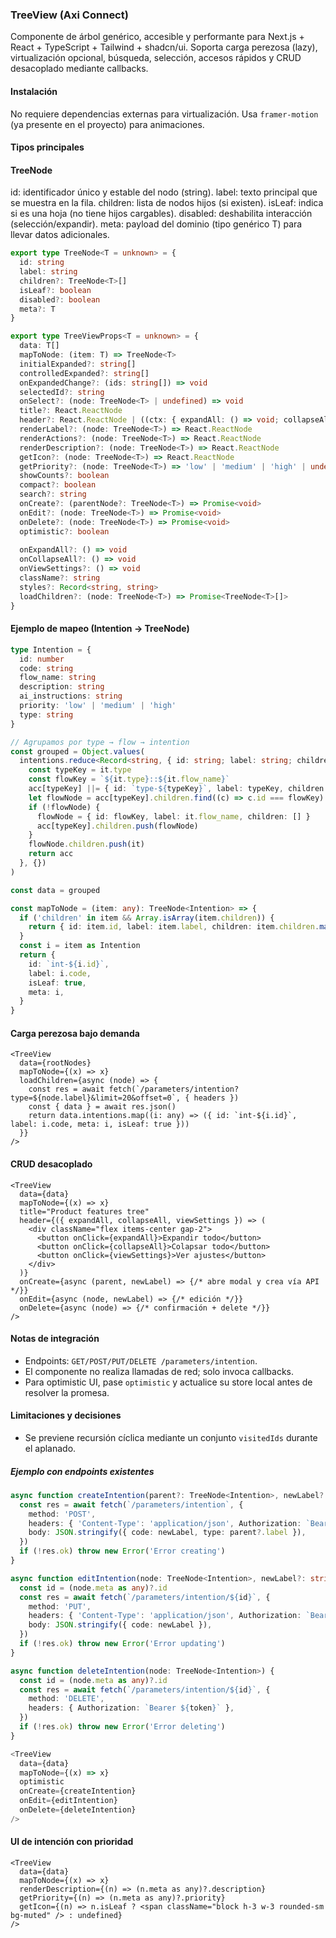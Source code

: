 ### TreeView (Axi Connect)

Componente de árbol genérico, accesible y performante para Next.js + React + TypeScript + Tailwind + shadcn/ui. Soporta carga perezosa (lazy), virtualización opcional, búsqueda, selección, accesos rápidos y CRUD desacoplado mediante callbacks.

#### Instalación
No requiere dependencias externas para virtualización. Usa `framer-motion` (ya presente en el proyecto) para animaciones.

#### Tipos principales

#### TreeNode<T>
id: identificador único y estable del nodo (string).
label: texto principal que se muestra en la fila.
children: lista de nodos hijos (si existen).
isLeaf: indica si es una hoja (no tiene hijos cargables).
disabled: deshabilita interacción (selección/expandir).
meta: payload del dominio (tipo genérico T) para llevar datos adicionales.

```ts
export type TreeNode<T = unknown> = {
  id: string
  label: string
  children?: TreeNode<T>[]
  isLeaf?: boolean
  disabled?: boolean
  meta?: T
}

export type TreeViewProps<T = unknown> = {
  data: T[]
  mapToNode: (item: T) => TreeNode<T>
  initialExpanded?: string[]
  controlledExpanded?: string[]
  onExpandedChange?: (ids: string[]) => void
  selectedId?: string
  onSelect?: (node: TreeNode<T> | undefined) => void
  title?: React.ReactNode
  header?: React.ReactNode | ((ctx: { expandAll: () => void; collapseAll: () => void; viewSettings: () => void }) => React.ReactNode)
  renderLabel?: (node: TreeNode<T>) => React.ReactNode
  renderActions?: (node: TreeNode<T>) => React.ReactNode
  renderDescription?: (node: TreeNode<T>) => React.ReactNode
  getIcon?: (node: TreeNode<T>) => React.ReactNode
  getPriority?: (node: TreeNode<T>) => 'low' | 'medium' | 'high' | undefined
  showCounts?: boolean
  compact?: boolean
  search?: string
  onCreate?: (parentNode?: TreeNode<T>) => Promise<void>
  onEdit?: (node: TreeNode<T>) => Promise<void>
  onDelete?: (node: TreeNode<T>) => Promise<void>
  optimistic?: boolean
  
  onExpandAll?: () => void
  onCollapseAll?: () => void
  onViewSettings?: () => void
  className?: string
  styles?: Record<string, string>
  loadChildren?: (node: TreeNode<T>) => Promise<TreeNode<T>[]>
}
```

#### Ejemplo de mapeo (Intention → TreeNode)

```ts
type Intention = {
  id: number
  code: string
  flow_name: string
  description: string
  ai_instructions: string
  priority: 'low' | 'medium' | 'high'
  type: string
}

// Agrupamos por type → flow → intention
const grouped = Object.values(
  intentions.reduce<Record<string, { id: string; label: string; children: any[] }>>((acc, it) => {
    const typeKey = it.type
    const flowKey = `${it.type}::${it.flow_name}`
    acc[typeKey] ||= { id: `type-${typeKey}`, label: typeKey, children: [] }
    let flowNode = acc[typeKey].children.find((c) => c.id === flowKey)
    if (!flowNode) {
      flowNode = { id: flowKey, label: it.flow_name, children: [] }
      acc[typeKey].children.push(flowNode)
    }
    flowNode.children.push(it)
    return acc
  }, {})
)

const data = grouped

const mapToNode = (item: any): TreeNode<Intention> => {
  if ('children' in item && Array.isArray(item.children)) {
    return { id: item.id, label: item.label, children: item.children.map(mapToNode) }
  }
  const i = item as Intention
  return {
    id: `int-${i.id}`,
    label: i.code,
    isLeaf: true,
    meta: i,
  }
}
```

#### Carga perezosa bajo demanda

```tsx
<TreeView
  data={rootNodes}
  mapToNode={(x) => x}
  loadChildren={async (node) => {
    const res = await fetch(`/parameters/intention?type=${node.label}&limit=20&offset=0`, { headers })
    const { data } = await res.json()
    return data.intentions.map((i: any) => ({ id: `int-${i.id}`, label: i.code, meta: i, isLeaf: true }))
  }}
/>
```

 

#### CRUD desacoplado

```tsx
<TreeView
  data={data}
  mapToNode={(x) => x}
  title="Product features tree"
  header={({ expandAll, collapseAll, viewSettings }) => (
    <div className="flex items-center gap-2">
      <button onClick={expandAll}>Expandir todo</button>
      <button onClick={collapseAll}>Colapsar todo</button>
      <button onClick={viewSettings}>Ver ajustes</button>
    </div>
  )}
  onCreate={async (parent, newLabel) => {/* abre modal y crea vía API */}}
  onEdit={async (node, newLabel) => {/* edición */}}
  onDelete={async (node) => {/* confirmación + delete */}}
/>
```

#### Notas de integración
- Endpoints: `GET/POST/PUT/DELETE /parameters/intention`.
- El componente no realiza llamadas de red; solo invoca callbacks.
- Para optimistic UI, pase `optimistic` y actualice su store local antes de resolver la promesa.

#### Limitaciones y decisiones
- Se previene recursión cíclica mediante un conjunto `visitedIds` durante el aplanado.

##### Ejemplo con endpoints existentes

```ts
async function createIntention(parent?: TreeNode<Intention>, newLabel?: string) {
  const res = await fetch(`/parameters/intention`, {
    method: 'POST',
    headers: { 'Content-Type': 'application/json', Authorization: `Bearer ${token}` },
    body: JSON.stringify({ code: newLabel, type: parent?.label }),
  })
  if (!res.ok) throw new Error('Error creating')
}

async function editIntention(node: TreeNode<Intention>, newLabel?: string) {
  const id = (node.meta as any)?.id
  const res = await fetch(`/parameters/intention/${id}`, {
    method: 'PUT',
    headers: { 'Content-Type': 'application/json', Authorization: `Bearer ${token}` },
    body: JSON.stringify({ code: newLabel }),
  })
  if (!res.ok) throw new Error('Error updating')
}

async function deleteIntention(node: TreeNode<Intention>) {
  const id = (node.meta as any)?.id
  const res = await fetch(`/parameters/intention/${id}`, {
    method: 'DELETE',
    headers: { Authorization: `Bearer ${token}` },
  })
  if (!res.ok) throw new Error('Error deleting')
}

<TreeView
  data={data}
  mapToNode={(x) => x}
  optimistic
  onCreate={createIntention}
  onEdit={editIntention}
  onDelete={deleteIntention}
/>
```

#### UI de intención con prioridad

```tsx
<TreeView
  data={data}
  mapToNode={(x) => x}
  renderDescription={(n) => (n.meta as any)?.description}
  getPriority={(n) => (n.meta as any)?.priority}
  getIcon={(n) => n.isLeaf ? <span className="block h-3 w-3 rounded-sm bg-muted" /> : undefined}
/>
```